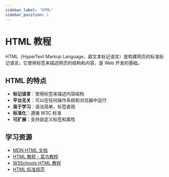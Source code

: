 ```yaml
---
sidebar_label: "HTML"
sidebar_position: 1
---
```


# HTML 教程

HTML（HyperText Markup Language，超文本标记语言）是构建网页的标准标记语言。它使用标签来描述网页的结构和内容，是 Web 开发的基础。

## HTML 的特点

- **标记语言**：使用标签来描述内容结构
- **平台无关**：可以在任何操作系统和浏览器中运行
- **易于学习**：语法简单，标签直观
- **标准化**：遵循 W3C 标准
- **可扩展**：支持自定义标签和属性

## 学习资源

- [MDN HTML 文档](https://developer.mozilla.org/zh-CN/docs/Web/HTML)
- [HTML 教程 - 菜鸟教程](https://www.runoob.com/html/html-tutorial.html)
- [W3Schools HTML 教程](https://www.w3schools.com/html/)
- [HTML 标准规范](https://html.spec.whatwg.org/)

